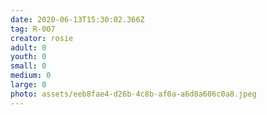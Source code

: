 ```yaml
---
date: 2020-06-13T15:30:02.366Z
tag: R-007
creator: rosie
adult: 0
youth: 0
small: 0
medium: 0
large: 0
photo: assets/eeb8fae4-d26b-4c8b-af0a-a6d8a606c0a8.jpeg
---
```

